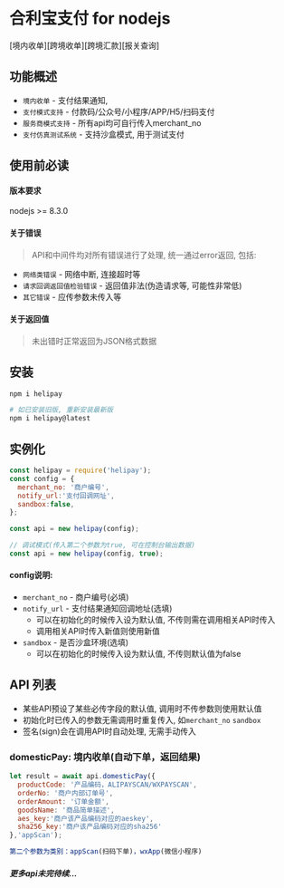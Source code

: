 # 合利宝支付 for nodejs
[境内收单][跨境收单][跨境汇款][报关查询] 

## 功能概述
- `境内收单` - 支付结果通知,
- `支付模式支持` - 付款码/公众号/小程序/APP/H5/扫码支付
- `服务商模式支持` - 所有api均可自行传入merchant_no
- `支付仿真测试系统` - 支持沙盒模式, 用于测试支付


## 使用前必读
#### 版本要求
nodejs >= 8.3.0


#### 关于错误
> API和中间件均对所有错误进行了处理, 统一通过error返回, 包括:

- `网络类错误` - 网络中断, 连接超时等
- `请求回调返回值检验错误` - 返回值非法(伪造请求等, 可能性非常低)
- `其它错误` - 应传参数未传入等

#### 关于返回值
> 未出错时正常返回为JSON格式数据


## 安装
```Bash
npm i helipay

# 如已安装旧版, 重新安装最新版
npm i helipay@latest
```

## 实例化
```javascript
const helipay = require('helipay');
const config = {
  merchant_no: '商户编号',
  notify_url:'支付回调网址',
  sandbox:false,
};

const api = new helipay(config);

// 调试模式(传入第二个参数为true, 可在控制台输出数据)
const api = new helipay(config, true);
```

#### config说明:
- `merchant_no` - 商户编号(必填)
- `notify_url` - 支付结果通知回调地址(选填)
  - 可以在初始化的时候传入设为默认值, 不传则需在调用相关API时传入
  - 调用相关API时传入新值则使用新值
- `sandbox` - 是否沙盒环境(选填)
  - 可以在初始化的时候传入设为默认值, 不传则默认值为false


## API 列表
- 某些API预设了某些必传字段的默认值, 调用时不传参数则使用默认值
- 初始化时已传入的参数无需调用时重复传入, 如`merchant_no` `sandbox` 
- 签名(sign)会在调用API时自动处理, 无需手动传入


### domesticPay: 境内收单(自动下单，返回结果)
```javascript
let result = await api.domesticPay({
  productCode: '产品编码，ALIPAYSCAN/WXPAYSCAN',
  orderNo: '商户内部订单号',
  orderAmount: '订单金额',
  goodsName: '商品简单描述',
  aes_key:'商户该产品编码对应的aeskey',
  sha256_key:'商户该产品编码对应的sha256'
},'appScan');

第二个参数为类别：appScan(扫码下单)，wxApp(微信小程序)
```

##### 更多api未完待续...



